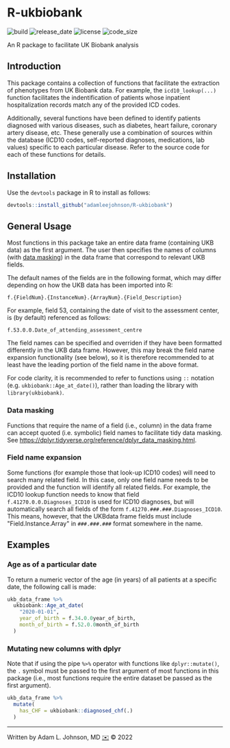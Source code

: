 # R-ukbiobank

![build](https://raw.githubusercontent.com/dwyl/repo-badges/main/svg/build-passing.svg)
![release_date](https://img.shields.io/github/release-date/adamleejohnson/R-ukbiobank)
![license](https://img.shields.io/github/license/adamleejohnson/R-ukbiobank)
![code_size](https://img.shields.io/github/languages/code-size/adamleejohnson/R-ukbiobank)

An R package to facilitate UK Biobank analysis

## Introduction

This package contains a collection of functions that facilitate the extraction of phenotypes from UK Biobank data. For example, the `icd10_lookup(...)` function facilitates the indentification of patients whose inpatient hospitalization records match any of the provided ICD codes.

Additionally, several functions have been defined to identify patients diagnosed with various diseases, such as diabetes, heart failure, coronary artery disease, etc. These generally use a combination of sources within the database (ICD10 codes, self-reported diagnoses, medications, lab values) specific to each particular disease. Refer to the source code for each of these functions for details.

## Installation

Use the `devtools` package in R to install as follows:

```r
devtools::install_github("adamleejohnson/R-ukbiobank")
```

## General Usage

Most functions in this package take an entire data frame (containing UKB data) as the first argument. The user then specifies the names of columns (with [data masking](https://dplyr.tidyverse.org/reference/dplyr_data_masking.html)) in the data frame that correspond to relevant UKB fields.

The default names of the fields are in the following format, which may differ depending on how the UKB data has been imported into R:

    f.{FieldNum}.{InstanceNum}.{ArrayNum}.{Field_Description}

For example, field 53, containing the date of visit to the assessment center, is (by default) referenced as follows:

    f.53.0.0.Date_of_attending_assessment_centre

The field names can be specified and overriden if they have been formatted differently in the UKB data frame. However, this may break the field name expansion functionality (see below), so it is therefore recommended to at least have the leading portion of the field name in the above format.

For code clarity, it is recommended to refer to functions using `::` notation (e.g. `ukbiobank::Age_at_date()`), rather than loading the library with `library(ukbiobank)`.

### Data masking

Functions that require the name of a field (i.e., column) in the data frame can accept quoted (i.e. symbolic) field names to facilitate tidy data masking. See https://dplyr.tidyverse.org/reference/dplyr_data_masking.html.

### Field name expansion

Some functions (for example those that look-up ICD10 codes) will need to search many related field. In this case, only one field name needs to be provided and the function will identify all related fields. For example, the ICD10 lookup function needs to know that field `f.41270.0.0.Diagnoses_ICD10` is used for ICD10 diagnoses, but will automatically search all fields of the form `f.41270.###.###.Diagnoses_ICD10`. This means, however, that the UKBdata frame fields must include "Field.Instance.Array" in `###.###.###` format somewhere in the name.

## Examples

### Age as of a particular date

To return a numeric vector of the age (in years) of all patients at a specific date, the following call is made:

```r
ukb_data_frame %>%
  ukbiobank::Age_at_date(
    "2020-01-01",
    year_of_birth = f.34.0.0year_of_birth,
    month_of_birth = f.52.0.0month_of_birth
  )
```

### Mutating new columns with dplyr

Note that if using the pipe `%>%` operator with functions like `dplyr::mutate()`, the `.` symbol must be passed to the first argument of most functions in this package (i.e., most functions require the entire dataset be passed as the first argument).

```r
ukb_data_frame %>%
  mutate(
    has_CHF = ukbiobank::diagnosed_chf(.)
  )
```

---

Written by Adam L. Johnson, MD [✉️](mailto:sealant.06.sirloin@icloud.com?subject=AJTools%20R%20Package) © 2022
